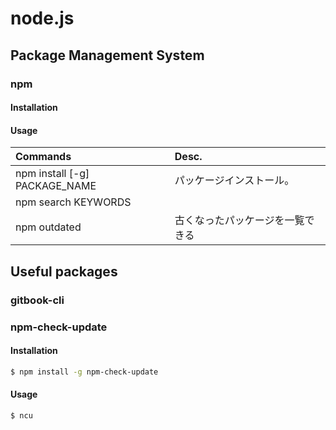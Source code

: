 # node.js
## Package Management System
### npm
#### Installation
#### Usage
|Commands|Desc.|
| :------------- | :------------- |
|npm install [-g] PACKAGE_NAME|パッケージインストール。|
|npm search KEYWORDS|
|npm outdated|古くなったパッケージを一覧できる|

## Useful packages
### gitbook-cli

### npm-check-update
#### Installation
```bash
$ npm install -g npm-check-update
```
#### Usage
```bash
$ ncu

```

